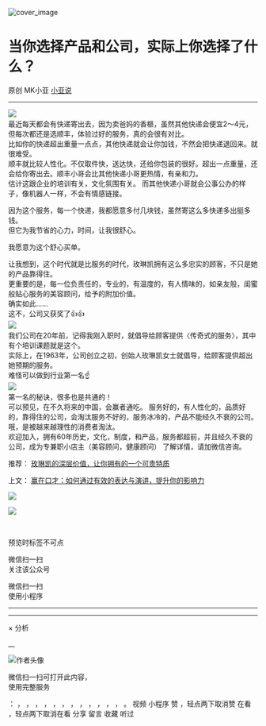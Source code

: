 ![cover_image](https://mmbiz.qpic.cn/mmbiz_jpg/A8SKDch4cJHal4D1Wxe1Dia3Nia6sft5AAkHkogmhxX1agibmSaWPGUicFuFicX1bbRzLBKuic7NH5RYfcna1ER80oUw/0?wx_fmt=jpeg)

#  当你选择产品和公司，实际上你选择了什么？

原创  MK小亚  [ 小亚说 ](javascript:void\(0\);)

__ _ _ _ _

![](https://mmbiz.qpic.cn/mmbiz_jpg/A8SKDch4cJHal4D1Wxe1Dia3Nia6sft5AACvk72DXmsWng5f6MicST825YCbpHfGYI7Z5JBesrribiaYwBDqzNWFG4w/640?wx_fmt=jpeg)
​  
最近每天都会有快递寄出去，因为卖爸妈的香榧，虽然其他快递会便宜2～4元，但每次都还是选顺丰，体验过好的服务，真的会很有对比。  
比如你的快递超出重量一点点，其他快递就会让你加钱，不然会把快递退回来。就很难受。  
顺丰就比较人性化。不仅取件快，送达快，还给你包装的很好。超出一点重量，还会给你寄出去。顺丰小哥会比其他快递小哥更热情，有亲和力。  
估计这跟企业的培训有关，文化氛围有关。  而其他快递小哥就会公事公办的样子，像机器人一样，不会有情感链接。  
  
因为这个服务，每一个快递，我都愿意多付几块钱，虽然寄这么多快递多出挺多钱。  
但它为我节省的心力，时间，让我很舒心。  
  
我愿意为这个舒心买单。  
  
让我想到，这个时代就是比服务的时代，玫琳凯拥有这么多忠实的顾客，不只是她的产品靠得住。  
更重要的是，每一位负责任的，专业的，有温度的，有人情味的，如亲友般，闺蜜般贴心服务的美容顾问，给予的附加价值。  
确实如此……  
这不，公司又获奖了👍👍  
![](https://mmbiz.qpic.cn/mmbiz_jpg/A8SKDch4cJHal4D1Wxe1Dia3Nia6sft5AAeGfGmSC9w4Dhsbic5oHXegQIO8WAz6PSckiac2iaQzw0rFIuK270w9sWQ/640?wx_fmt=jpeg)
​  
我们公司在20年前，记得我刚入职时，就倡导给顾客提供〈传奇式的服务〉，其中有个培训课题就是这个。  
实际上，在1963年，公司创立之初，创始人玫琳凯女士就倡导，给顾客提供超出她预期的服务。  
难怪可以做到行业第一名☝️  
![](https://mmbiz.qpic.cn/mmbiz_jpg/A8SKDch4cJHal4D1Wxe1Dia3Nia6sft5AATgiaTsDODGZjAnTHyibpAt56HTTfGJeSbibW8WmJQmeEJZdNQbVH5YzIg/640?wx_fmt=jpeg)
​  
第一名的秘诀，很多也是共通的！  
可以预见，在不久将来的中国，会赢者通吃。  服务好的，有人性化的，品质好的，靠得住的公司，会淘汰服务不好的，服务冰冷的，产品不能经久不衰的公司。  
哦，是被越来越理性的消费者淘汰。  
欢迎加入，拥有60年历史，文化，制度，和产品，服务都超前，并且经久不衰的公司，成为专兼职小店主（美容顾问，健康顾问）  了解详情，请加微信咨询。  

推荐： [ 玫琳凯的深层价值，让你拥有的一个可贵特质
](https://mp.weixin.qq.com/s?__biz=MzUxNDAwNTk0MQ==&mid=2247484802&idx=1&sn=2bfaab8bc168459c8e7b7e09ae6fcc3c&scene=21#wechat_redirect)  

上文： [ 赢在口才：如何通过有效的表达与演讲，提升你的影响力
](https://mp.weixin.qq.com/s?__biz=MzUxNDAwNTk0MQ==&mid=2247484986&idx=1&sn=eed93a0a80242d61438d704f91764b36&scene=21#wechat_redirect)

![](https://mmbiz.qpic.cn/mmbiz_gif/b96CibCt70iaZ7Bia3Wm91cEuWhERXfCYjTia9tf7aMjVBNRETSa2NpGjCV6tyNvgCLos8LBgwEgxcwaIw8zdOsG7A/640?wx_fmt=gif)

![](https://mmbiz.qpic.cn/mmbiz_jpg/A8SKDch4cJEicCnqTxiatgGquhIicZ1wJ1Dth5YOOzoYV7U4N3HmiaO0vVAzjOpBVdtF0gnL632Fc7HqiaDmgveQDEw/640?wx_fmt=jpeg)

  

​

预览时标签不可点

微信扫一扫  
关注该公众号



微信扫一扫  
使用小程序

****



****



×  分析

__

![作者头像](http://mmbiz.qpic.cn/mmbiz_png/A8SKDch4cJE0KicTMyrVCx3VLqEgic5sJ1V5QeGZTibG9GLZlSCXSj5ByXNkib5PBrZVMkI41KKxgwE1K9gfypUeRg/0?wx_fmt=png)

微信扫一扫可打开此内容，  
使用完整服务

：  ，  ，  ，  ，  ，  ，  ，  ，  ，  ，  ，  ，  。  视频  小程序  赞  ，轻点两下取消赞  在看  ，轻点两下取消在看
分享  留言  收藏  听过

